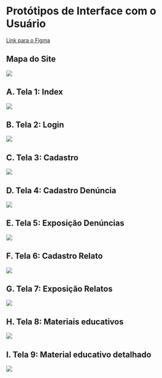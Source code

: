 # Protótipos de Interface com o Usuário

<a href="https://www.figma.com/design/W62QlLFRQpgCdGsHthlvkm/DAMA---PDS-Projeto-2024.1?node-id=93-716&t=dI5VovFqnU586P0P-1"> Link para o Figma </a>

## Mapa do Site

<img src="https://imgur.com/kKfT2PZ.png">

## A. Tela 1: Index

<img src="imagens/Index.png">

## B. Tela 2: Login

<img src="imagens/Login.png">

## C. Tela 3: Cadastro

<img src="imagens/Cadastro.I.png">

## D. Tela 4: Cadastro Denúncia

<img src="imagens/Denuncia.png">

## E. Tela 5: Exposição Denúncias

<img src="imagens/DenunciasExpo.png">

## F. Tela 6: Cadastro Relato

<img src="imagens/Relato.png">

## G. Tela 7: Exposição Relatos

<img src="imagens/RelatosExpo.png">


## H. Tela 8: Materiais educativos

<img src="imagens/Material.png">


## I. Tela 9: Material educativo detalhado

<img src="imagens/MaterialDetalhe.png">



